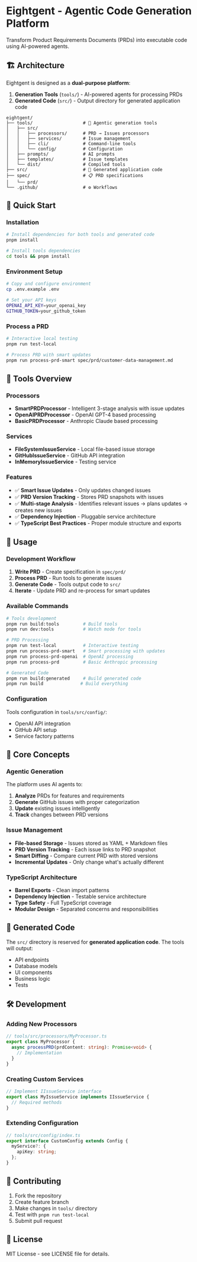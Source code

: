 # Eightgent - Agentic Code Generation Platform

Transform Product Requirements Documents (PRDs) into executable code using AI-powered agents.

## 🏗️ Architecture

Eightgent is designed as a **dual-purpose platform**:

1. **Generation Tools** (`tools/`) - AI-powered agents for processing PRDs
2. **Generated Code** (`src/`) - Output directory for generated application code

```
eightgent/
├── tools/                   # 🤖 Agentic generation tools
│   ├── src/
│   │   ├── processors/      # PRD → Issues processors
│   │   ├── services/        # Issue management
│   │   ├── cli/             # Command-line tools
│   │   └── config/          # Configuration
│   ├── prompts/             # AI prompts
│   ├── templates/           # Issue templates
│   └── dist/                # Compiled tools
├── src/                     # 📁 Generated application code
├── spec/                    # 📋 PRD specifications
│   └── prd/
└── .github/                 # ⚙️ Workflows
```

## 🚀 Quick Start

### Installation
```bash
# Install dependencies for both tools and generated code
pnpm install

# Install tools dependencies
cd tools && pnpm install
```

### Environment Setup
```bash
# Copy and configure environment
cp .env.example .env

# Set your API keys
OPENAI_API_KEY=your_openai_key
GITHUB_TOKEN=your_github_token
```

### Process a PRD
```bash
# Interactive local testing
pnpm run test-local

# Process PRD with smart updates
pnpm run process-prd-smart spec/prd/customer-data-management.md
```

## 🔧 Tools Overview

### Processors
- **SmartPRDProcessor** - Intelligent 3-stage analysis with issue updates
- **OpenAIPRDProcessor** - OpenAI GPT-4 based processing
- **BasicPRDProcessor** - Anthropic Claude based processing

### Services
- **FileSystemIssueService** - Local file-based issue storage
- **GitHubIssueService** - GitHub API integration
- **InMemoryIssueService** - Testing service

### Features
- ✅ **Smart Issue Updates** - Only updates changed issues
- ✅ **PRD Version Tracking** - Stores PRD snapshots with issues
- ✅ **Multi-stage Analysis** - Identifies relevant issues → plans updates → creates new issues
- ✅ **Dependency Injection** - Pluggable service architecture
- ✅ **TypeScript Best Practices** - Proper module structure and exports

## 📖 Usage

### Development Workflow

1. **Write PRD** - Create specification in `spec/prd/`
2. **Process PRD** - Run tools to generate issues
3. **Generate Code** - Tools output code to `src/`
4. **Iterate** - Update PRD and re-process for smart updates

### Available Commands

```bash
# Tools development
pnpm run build:tools         # Build tools
pnpm run dev:tools           # Watch mode for tools

# PRD Processing
pnpm run test-local          # Interactive testing
pnpm run process-prd-smart   # Smart processing with updates
pnpm run process-prd-openai  # OpenAI processing
pnpm run process-prd         # Basic Anthropic processing

# Generated Code
pnpm run build:generated     # Build generated code
pnpm run build              # Build everything
```

### Configuration

Tools configuration in `tools/src/config/`:
- OpenAI API integration
- GitHub API setup
- Service factory patterns

## 🎯 Core Concepts

### Agentic Generation
The platform uses AI agents to:
1. **Analyze** PRDs for features and requirements
2. **Generate** GitHub issues with proper categorization
3. **Update** existing issues intelligently
4. **Track** changes between PRD versions

### Issue Management
- **File-based Storage** - Issues stored as YAML + Markdown files
- **PRD Version Tracking** - Each issue links to PRD snapshot
- **Smart Diffing** - Compare current PRD with stored versions
- **Incremental Updates** - Only change what's actually different

### TypeScript Architecture
- **Barrel Exports** - Clean import patterns
- **Dependency Injection** - Testable service architecture
- **Type Safety** - Full TypeScript coverage
- **Modular Design** - Separated concerns and responsibilities

## 📁 Generated Code

The `src/` directory is reserved for **generated application code**. The tools will output:
- API endpoints
- Database models
- UI components
- Business logic
- Tests

## 🛠️ Development

### Adding New Processors
```typescript
// tools/src/processors/MyProcessor.ts
export class MyProcessor {
  async processPRD(prdContent: string): Promise<void> {
    // Implementation
  }
}
```

### Creating Custom Services
```typescript
// Implement IIssueService interface
export class MyIssueService implements IIssueService {
  // Required methods
}
```

### Extending Configuration
```typescript
// tools/src/config/index.ts
export interface CustomConfig extends Config {
  myService?: {
    apiKey: string;
  };
}
```

## 🤝 Contributing

1. Fork the repository
2. Create feature branch
3. Make changes in `tools/` directory
4. Test with `pnpm run test-local`
5. Submit pull request

## 📜 License

MIT License - see LICENSE file for details.